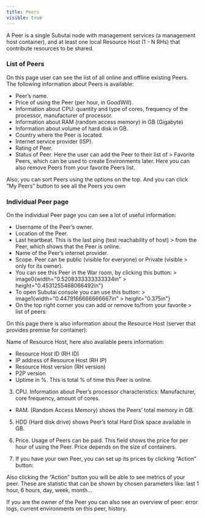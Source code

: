 ```yaml
---
title: Peers
visible: true
---
```


A Peer is a single Subutai node with management services (a management host container), and at least one local Resource Host (1 - N RHs) that contribute resources to be shared.

### List of Peers

On this page user can see the list of all online and offline existing Peers. The following information about Peers is available:

 *    Peer’s name.
 *    Price of using the Peer (per hour, in GoodWill).
 *    Information about CPU: quantity and type of cores, frequency of the processor, manufacturer of processor.
 *    Information about RAM (random access memory) in GB (Gigabyte)
 *    Information about volume of hard disk in GB.
 *    Country where the Peer is located.
 *    Internet service provider (ISP).
 *    Rating of Peer.
 *    Status of Peer. Here the user can add the Peer to their list of > Favorite Peers, which can be used to create Environments later. Here you can also remove Peers from your favorite Peers list.

Also, you can sort Peers using the options on the top. And you can click “My Peers” button to see all the Peers you own

### Individual Peer page

On the individual Peer page you can see a lot of useful information:

 *    Username of the Peer’s owner.
 *    Location of the Peer.
 *    Last heartbeat. This is the last ping (test reachability of host) > from the Peer, which shows that the Peer is online.
 *    Name of the Peer’s internet provider.
 *   Scope. Peer can be public (visible for everyone) or Private (visible > only for its owner).
 *    You can see this Peer in the War room, by clicking this button: > image0{width="0.5208333333333334in" > height="0.4531255468066492in"}
 *    To open Subutai console you can use this button: > image1{width="0.4479166666666667in" > height="0.375in"}
 *    On the top right corner you can add or remove to/from your favorite > list of peers:

On this page there is also information about the Resource Host (server that provides premise for container):

Name of Resource Host, here also available peers information:

 *    Resource Host ID (RH ID)
 *  IP address of Resource Host (RH IP)
 *   Resource Host version (RH version)
 *   P2P version
 * Uptime in %. This is total % of time this Peer is online.

3. CPU. Information about Peer’s processor characteristics: Manufacturer, core frequency, amount of cores.

 *  RAM. (Random Access Memory) shows the Peers’ total memory in GB.

5. HDD (Hard disk drive) shows Peer’s total Hard Disk space available in GB.

6. Price. Usage of Peers can be paid. This field shows the price for per hour of using the Peer. Price depends on the size of containers.

7. If you have your own Peer, you can set up its prices by clicking “Action” button:

Also clicking the “Action” button you will be able to see metrics of your peer. These are statistic that can be shown by chosen parameters like: last 1 hour, 6 hours, day, week, month…

If you are the owner of the Peer you can also see an overview of peer: error logs, current environments on this peer, history.
